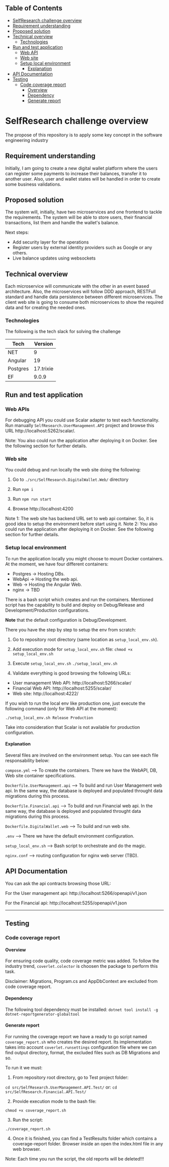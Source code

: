 ## Table of Contents

- [SelfResearch challenge overview](#selfresearch-challenge-overview)
- [Requirement understanding](#requirement-understanding)
- [Proposed solution](#proposed-solution)
- [Technical overview](#technical-overview)
  - [Technologies](#technologies)
- [Run and test application](#run-and-test-application)
  - [Web API](#web-api)
  - [Web site](#web-site)
  - [Setup local environment](#setup-local-environment)
    - [Explanation](#explanation)
- [API Documentation](#api-documentation)
- [Testing](#testing)
  - [Code coverage report](#code-coverage-report)
    - [Overview](#overview)
    - [Dependency](#dependency)
    - [Generate report](#generate-report)

# SelfResearch challenge overview

The propose of this repository is to apply some key concept in the software engineering industry


## Requirement understanding

Initially, I am going to create a new digital wallet platform where the users can register some payments to increase their balances, transfer it to another user.
Also, user and wallet states will be handled in order to create some business validations. 

## Proposed solution

The system will, initially, have two microservices and one frontend to tackle the requirements. The system will be able to store users, their financial transactions, list them and handle the wallet's balance.

Next steps:
- Add security layer for the operations
- Register users by external identity providers such as Google or any others.
- Live balance updates using websockets

## Technical overview 

Each microservice will communicate with the other in an event based architecture. Also, the microservices will follow DDD approach, RESTFull standard and handle data persistence between different microservices. 
The client web site is going to consume both microservices to show the required data and for creating the needed ones. 


### Technologies

The following is the tech slack for solving the challenge


| Tech      | Version |
| --        | --      |
| NET       | 9       |
| Angular   | 19      |
| Postgres  | 17.trixie|
| EF        | 9.0.9   |


## Run and test application

### Web APIs

For debugging API you could use Scalar adapter to test each functionality. Run manually `SelfResearch.UserManagement.API` project and browse this URL http://localhost:5262/scalar/.

Note: You also could run the application after deploying it on Docker. See the following section for further details.


### Web site
You could debug and run locally the web site doing the following:

1) Go to `./src/SelfResearch.DigitalWallet.Web/` directory

2) Run `npm i`

3) Run `npm run start`

4) Browse http://localhost:4200


Note 1: The web site has backend URL set to web api container. So, it is good idea to setup the environment before start using it. 
Note 2: You also could run the application after deploying it on Docker. See the following section for further details.


### Setup local environment


To run the application locally you might choose to mount Docker containers. At the moment, we have four different containers:
- Postgres -> Hosting DBs.
- WebApi -> Hosting the web api.
- Web -> Hosting the Angular Web.
- nginx -> TBD

There is a bash script which creates and run the containers. Mentioned script has the capability to build and deploy on Debug/Release and Development/Production configurations. 

**Note** that the default configuration is Debug/Development.

There you have the step by step to setup the env from scratch:

1) Go to repository root directory (same location as `setup_local_env.sh`). 

2) Add execution mode for `setup_local_env.sh` file:
`chmod +x setup_local_env.sh`

3) Execute `setup_local_env.sh`
`./setup_local_env.sh`

4) Validate everything is good browsing the following URLs:
- User management Web API: http://localhost:5266/scalar/
- Financial Web API: http://localhost:5255/scalar/
- Web site: http://localhost:4222/

If you wish to run the local env like production one, just execute the following command (only for Web API at the moment):

`./setup_local_env.sh Release Production`

Take into consideration that Scalar is not available for production configuration.

#### Explanation

Several files are involved on the environment setup. You can see each file responsability below:

`compose.yml` --> To create the containers. There we have the WebAPI, DB, Web site container specifications.

`Dockerfile.UserManagement.api` --> To build and run User Management web api. In the same way, the database is deployed and populated throught data migrations during this process.

`Dockerfile.Financial.api` --> To build and run Financial web api. In the same way, the database is deployed and populated throught data migrations during this process.

`Dockerfile.DigitalWallet.web` --> To build and run web site.

`.env` --> There we have the default environment configuration.

`setup_local_env.sh` --> Bash script to orchestrate and do the magic.

`nginx.conf` --> routing configuration for nginx web server (TBD).

## API Documentation

You can ask the api contracts browsing those URL:

For the User management api:
http://localhost:5266/openapi/v1.json

For the Financial api:
http://localhost:5255/openapi/v1.json


---

## Testing


### Code coverage report

#### Overview
 
For ensuring code quality, code coverage metric was added. To follow the industry trend, `coverlet.colector` is choosen the package to perform this task.

Disclaimer: Migrations, Program.cs and AppDbContext are excluded from code coverage report. 

#### Dependency

The following tool dependency must be installed:
`dotnet tool install -g dotnet-reportgenerator-globaltool`

#### Generate report
For running the coverage report we have a ready to go script named `coverage_report.sh` who creates the desired report. Its implementation takes into account `coverlet.runsettings` configuration file where we can find output directory, format, the excluded files such as DB Migrations and so.

To run it we must:
1) From repository root directory, go to Test project folder:

`cd src/SelfResearch.UserManagement.API.Test/`
or:
`cd src/SelfResearch.Financial.API.Test/`

2) Provide execution mode to the bash file:

`chmod +x coverage_report.sh`

3) Run the script:

`./coverage_report.sh`

4) Once it is finished, you can find a TestResults folder which contains a coverage-report folder. Browser inside an open the index.html file in any web browser.


Note: Each time you run the script, the old reports will be deleted!!!
